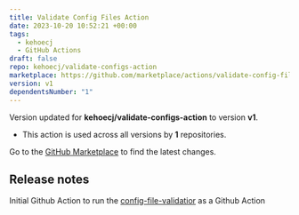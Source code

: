 ```yaml
---
title: Validate Config Files Action
date: 2023-10-20 10:52:21 +00:00
tags:
  - kehoecj
  - GitHub Actions
draft: false
repo: kehoecj/validate-configs-action
marketplace: https://github.com/marketplace/actions/validate-config-files-action
version: v1
dependentsNumber: "1"
---
```



Version updated for **kehoecj/validate-configs-action** to version **v1**.
- This action is used across all versions by **1** repositories.

Go to the [GitHub Marketplace](https://github.com/marketplace/actions/validate-config-files-action) to find the latest changes.

## Release notes

Initial Github Action to run the [config-file-validatior](https://github.com/Boeing/config-file-validator) as a Github Action
